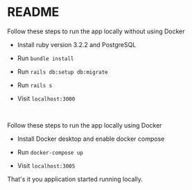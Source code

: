 # README

Follow these steps to run the app locally without using Docker

- Install ruby version 3.2.2 and PostgreSQL

- Run `bundle install`

- Run `rails db:setup db:migrate`

- Run `rails s`

- Visit `localhost:3000`

<br>

Follow these steps to run the app locally using Docker

- Install Docker desktop and enable docker compose

- Run `docker-compose up`

- Visit `localhost:3005`

That's it you application started running locally.